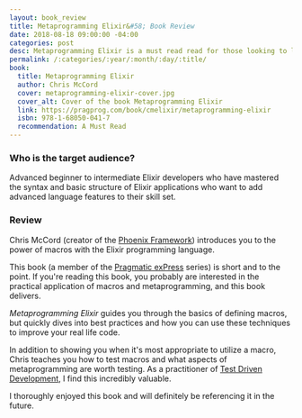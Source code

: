 ```yaml
---
layout: book_review
title: Metaprogramming Elixir&#58; Book Review
date: 2018-08-18 09:00:00 -04:00
categories: post
desc: Metaprogramming Elixir is a must read read for those looking to level up their Elixir skills!
permalink: /:categories/:year/:month/:day/:title/
book:
  title: Metaprogramming Elixir
  author: Chris McCord
  cover: metaprogramming-elixir-cover.jpg
  cover_alt: Cover of the book Metaprogramming Elixir
  link: https://pragprog.com/book/cmelixir/metaprogramming-elixir
  isbn: 978-1-68050-041-7
  recommendation: A Must Read
---
```


### Who is the target audience?

Advanced beginner to intermediate Elixir developers who have mastered the syntax and basic structure of Elixir applications who want to add advanced language features to their skill set.

### Review

Chris McCord (creator of the [Phoenix Framework](https://phoenixframework.org/)) introduces you to the power of macros with the Elixir programming language.

This book (a member of the [Pragmatic exPress](https://pragprog.com/pragmatic-express) series) is short and to the point. If you're reading this book, you probably are interested in the practical application of macros and metaprogramming, and this book delivers.

_Metaprogramming Elixir_ guides you through the basics of defining macros, but quickly dives into best practices and how you can use these techniques to improve your real life code. 

In addition to showing you when it's most appropriate to utilize a macro, Chris teaches you how to test macros and what aspects of metaprogramming are worth testing. As a practitioner of [Test Driven Development](https://en.wikipedia.org/wiki/Test-driven_development), I find this incredibly valuable.

I thoroughly enjoyed this book and will definitely be referencing it in the future. 

